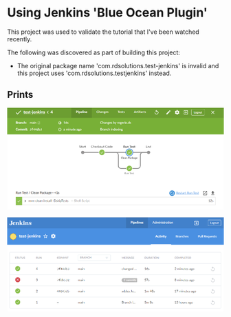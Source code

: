 # Using Jenkins 'Blue Ocean Plugin'

This project was used to validate the tutorial that I've been watched recently.

The following was discovered as part of building this project:

* The original package name 'com.rdsolutions.test-jenkins' is invalid and this project uses 'com.rdsolutions.testjenkins' instead.

## Prints

![Print 1](/resources/jenk1.PNG "Print 1")

![Print 2](/resources/jenk2.PNG "Print 2")
